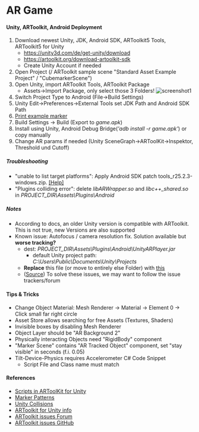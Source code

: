 # AR Game

#### Unity, ARToolkit, Android Deployment

1. Download newest Unity, JDK, Android SDK, ARToolkit5 Tools, ARToolkit5 for Unity
    - https://unity3d.com/de/get-unity/download
    - https://artoolkit.org/download-artoolkit-sdk
    - Create Unity Account if needed
2. Open Project (/ ARToolkit sample scene "Standard Asset Example Project" / "CubemarkerScene")
3. Open Unity, import ARToolkit Tools, ARToolkit Package
    - Assets->Import Package, only select those 3 Folders!
      ![screenshot1](https://cloud.githubusercontent.com/assets/16772796/26814401/7d36be58-4ad9-11e7-9582-7f45398bd31e.png)
4. Switch Project Type to Android (File->Build Settings)
5. Unity Edit->Preferences->External Tools set JDK Path and Android SDK Path
6. [Print example marker](https://github.com/artoolkit/artoolkit5/blob/master/doc/patterns/Hiro%20pattern.pdf)
7. Build Settings -> Build (Export to _game.apk_)
8. Install using Unity, Android Debug Bridge(_'adb install -r game.apk'_) or copy manually
9. Change AR params if needed (Unity SceneGraph->ARToolKit->Inspektor, Threshold und Cutoff)




##### Troubleshooting

- "unable to list target platforms": Apply Android SDK patch tools_r25.2.3-windows.zip. [\[Help\]](http://answers.unity3d.com/questions/1320634/unable-to-list-target-platforms-when-i-try-to-buil.html)
- "Plugins colliding error": delete _libARWrapper.so_ and _libc++\_shared.so_ in _PROJECT_DIR\Assets\Plugins\Android_




##### Notes

- According to docs, an older Unity version is compatible with ARToolkit. This is not true, new Versions are also supported
- Known issue: Autofocus / camera resolution fix. Solution available but **worse tracking?**
  - dest: _PROJECT\_DIR\Assets\Plugins\Android\UnityARPlayer.jar_
    - default Unity project path: _C:\Users\Public\Documents\Unity\Projects_
  - **Replace** this file (or move to entirely else Folder) with [this](http://augmentmy.world/wp-content/uploads/2016/10/UnityARPlayerU2.zip)
  - ([Source](http://augmentmy.world/augmented-reality-unity-games-artoolkit-video-resolution-autofocus))
To solve these issues, we may want to follow the issue trackers/forum
  
  
#### Tips & Tricks

-  Change Object Material: Mesh Renderer -> Material -> Element 0 -> Click small far right circle
-  Asset Store allows searching for free Assets (Textures, Shaders)
-  Invisible boxes by disabling Mesh Renderer
-  Object Layer should be "AR Background 2"
-  Physically interacting Objects need "RigidBody" component
-  "Marker Scene" contains "AR Tracked Object" component, set "stay visible" in seconds (f.i. 0.05)
-  Tilt-Device-Physics requires Accelerometer C# Code Snippet
   - Script File and Class name must match  
        
  
  
#### References

- [Scripts in ARToolKit for Unity](https://artoolkit.org/documentation/doku.php?id=6_Unity:unity_scripts)
- [Marker Patterns](https://github.com/artoolkit/artoolkit5/tree/master/doc/patterns)
- [Unity Collisions](https://docs.unity3d.com/Manual/CollidersOverview.html)
- [ARToolkit for Unity info](https://artoolkit.org/documentation/doku.php?id=6_Unity:unity_about)
- [ARToolkit issues Forum](https://archive.artoolkit.org/community/forums/viewforum.php?f=28&sid=17f117f49402077333898890cefe4ec1)
- [ARToolkit issues GitHub](https://github.com/artoolkit/arunity5/issues)